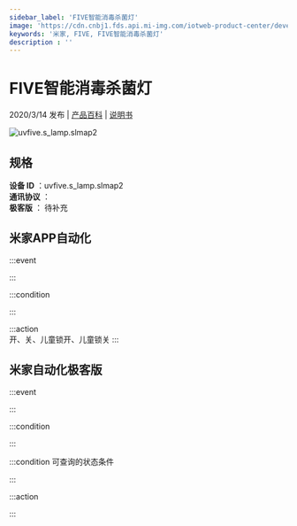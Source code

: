 ```yaml
---
sidebar_label: 'FIVE智能消毒杀菌灯'
image: 'https://cdn.cnbj1.fds.api.mi-img.com/iotweb-product-center/developer_1579004212647p2CW8Ibc.png?GalaxyAccessKeyId=AKVGLQWBOVIRQ3XLEW&Expires=9223372036854775807&Signature=DhEHMzJ2R8LnyPHECIK/g/A4ze4='
keywords: '米家, FIVE, FIVE智能消毒杀菌灯'
description : ''
---
```

# FIVE智能消毒杀菌灯

2020/3/14 发布 | [产品百科](https://home.mi.com/webapp/content/baike/product/index.html?model=uvfive.s_lamp.slmap2/) | [说明书](https://home.mi.com/views/introduction.html?model=uvfive.s_lamp.slmap2&region=cn)

![uvfive.s_lamp.slmap2](https://cdn.cnbj1.fds.api.mi-img.com/iotweb-product-center/developer_1579004212647p2CW8Ibc.png?GalaxyAccessKeyId=AKVGLQWBOVIRQ3XLEW&Expires=9223372036854775807&Signature=DhEHMzJ2R8LnyPHECIK/g/A4ze4=)

## 规格  
> 
**设备 ID** ：uvfive.s_lamp.slmap2  
**通讯协议** ：  
**极客版**  ： 待补充 


## 米家APP自动化  

:::event  

:::

:::condition  

:::

:::action   
开、关、儿童锁开、儿童锁关
:::

## 米家自动化极客版  

:::event  

:::

:::condition  

:::

:::condition 可查询的状态条件  

:::

:::action  

:::

        
